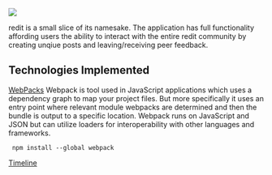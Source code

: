 ![](https://i.imgur.com/wUsFUAS.png)

redit is a small slice of its namesake. The application has full functionality affording users the ability to interact with the entire redit community by creating unqiue posts and leaving/receiving peer feedback.


Technologies Implemented
--

  [WebPacks](https://webpack.js.org)
   Webpack is tool used in JavaScript applications which uses a dependency graph to map your project files. 
    But more specifically it uses an entry point where relevant module webpacks are determined and then the bundle is output to a specific location. Webpack runs on JavaScript and JSON but can utilize loaders for interoperability with other languages and frameworks.
  
    
     npm install --global webpack
     
 
  

 
 [Timeline](https://github.com/gkopplin/redit/wiki/Timeline)
